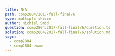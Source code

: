 ```yaml
---
title: N/A
path: comp2804/2017-fall-final/6
type: multiple-choice
author: Michiel Smid
question: comp2804/2017-fall-final/6/question.ts
solution: comp2804/2017-fall-final/6/solution.md
tags:
  - comp2804
  - comp2804-exam
---
```

